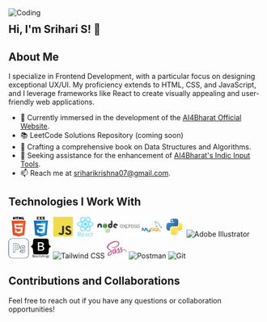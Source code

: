 <div style="float: left; margin-right: 20px;">
  <img alt="Coding" width="400" src="https://camo.githubusercontent.com/2361e682f29dd5165f3a6ee20019ec078041b1577d3280af7c86e53178cdf5da/68747470733a2f2f616d70726f6e2e65752f77702d636f6e74656e742f75706c6f6164732f323031392f30312f636f64652d646576656c6f7065722e676966" >
</div>
<div>
  <h2>Hi, I'm Srihari S! 👋</h2>
  <h2>About Me</h2>

  <p>I specialize in Frontend Development, with a particular focus on designing exceptional UX/UI. My proficiency extends to HTML, CSS, and JavaScript, and I leverage frameworks like React to create visually appealing and user-friendly web applications.</p>

  <ul>
    <li>🔭 Currently immersed in the development of the <a href="https://ai4bharat.iitm.ac.in/">AI4Bharat Official Website</a>.</li>
    <li>📚 LeetCode Solutions Repository (coming soon)</li>
    <li>📘 Crafting a comprehensive book on Data Structures and Algorithms.</li>
    <li>🤝 Seeking assistance for the enhancement of <a href="https://chromewebstore.google.com/detail/input-tools-by-ai4bharat/lofelgaafdbdikholfnckfgigjklghik">AI4Bharat's Indic Input Tools</a>.</li>
    <li>📫 Reach me at <a href="mailto:sriharikrishna07@gmail.com">sriharikrishna07@gmail.com</a>.</li>
  </ul>

  <h2>Technologies I Work With</h2>

  <p>
    <img src="https://raw.githubusercontent.com/devicons/devicon/master/icons/html5/html5-original-wordmark.svg" alt="HTML5" width="40" height="40"/>
    <img src="https://raw.githubusercontent.com/devicons/devicon/master/icons/css3/css3-original-wordmark.svg" alt="CSS3" width="40" height="40"/>
    <img src="https://raw.githubusercontent.com/devicons/devicon/master/icons/javascript/javascript-original.svg" alt="JavaScript" width="40" height="40"/>
    <img src="https://raw.githubusercontent.com/devicons/devicon/master/icons/react/react-original-wordmark.svg" alt="React" width="40" height="40"/>
    <img src="https://raw.githubusercontent.com/devicons/devicon/master/icons/nodejs/nodejs-original-wordmark.svg" alt="Node.js" width="40" height="40"/>
    <img src="https://raw.githubusercontent.com/devicons/devicon/master/icons/express/express-original-wordmark.svg" alt="Express.js" width="40" height="40"/>
    <img src="https://raw.githubusercontent.com/devicons/devicon/master/icons/mysql/mysql-original-wordmark.svg" alt="MySQL" width="40" height="40"/>
    <img src="https://raw.githubusercontent.com/devicons/devicon/master/icons/python/python-original.svg" alt="Python" width="40" height="40"/>
    <img src="https://www.vectorlogo.zone/logos/adobe_illustrator/adobe_illustrator-icon.svg" alt="Adobe Illustrator" width="40" height="40"/>
    <img src="https://raw.githubusercontent.com/devicons/devicon/master/icons/photoshop/photoshop-line.svg" alt="Adobe Photoshop" width="40" height="40"/>
    <img src="https://raw.githubusercontent.com/devicons/devicon/master/icons/bootstrap/bootstrap-plain-wordmark.svg" alt="Bootstrap" width="40" height="40"/>
    <img src="https://www.vectorlogo.zone/logos/tailwindcss/tailwindcss-icon.svg" alt="Tailwind CSS" width="40" height="40"/>
    <img src="https://raw.githubusercontent.com/devicons/devicon/master/icons/sass/sass-original.svg" alt="Sass" width="40" height="40"/>
    <img src="https://www.vectorlogo.zone/logos/getpostman/getpostman-icon.svg" alt="Postman" width="40" height="40"/>
    <img src="https://www.vectorlogo.zone/logos/git-scm/git-scm-icon.svg" alt="Git" width="40" height="40"/>
  </p>

  <h2>Contributions and Collaborations</h2>

  <p>Feel free to reach out if you have any questions or collaboration opportunities!</p>
</div>
